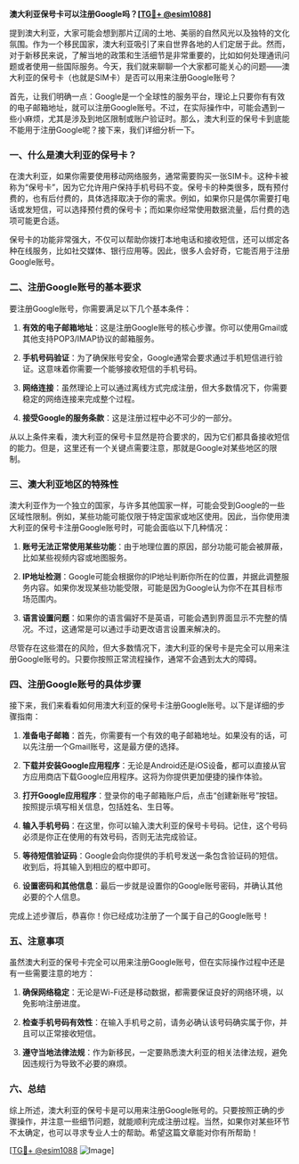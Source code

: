 **澳大利亚保号卡可以注册Google吗？[[TG💪+ @esim1088](https://t.me/s/esim1088)]**

提到澳大利亚，大家可能会想到那片辽阔的土地、美丽的自然风光以及独特的文化氛围。作为一个移民国家，澳大利亚吸引了来自世界各地的人们定居于此。然而，对于新移民来说，了解当地的政策和生活细节是非常重要的，比如如何处理通讯问题或者使用一些国际服务。今天，我们就来聊聊一个大家都可能关心的问题——澳大利亚的保号卡（也就是SIM卡）是否可以用来注册Google账号？

首先，让我们明确一点：Google是一个全球性的服务平台，理论上只要你有有效的电子邮箱地址，就可以注册Google账号。不过，在实际操作中，可能会遇到一些小麻烦，尤其是涉及到地区限制或账户验证时。那么，澳大利亚的保号卡到底能不能用于注册Google呢？接下来，我们详细分析一下。

### 一、什么是澳大利亚的保号卡？

在澳大利亚，如果你需要使用移动网络服务，通常需要购买一张SIM卡。这种卡被称为“保号卡”，因为它允许用户保持手机号码不变。保号卡的种类很多，既有预付费的，也有后付费的，具体选择取决于你的需求。例如，如果你只是偶尔需要打电话或发短信，可以选择预付费的保号卡；而如果你经常使用数据流量，后付费的选项可能更合适。

保号卡的功能非常强大，不仅可以帮助你拨打本地电话和接收短信，还可以绑定各种在线服务，比如社交媒体、银行应用等。因此，很多人会好奇，它能否用于注册Google账号。

### 二、注册Google账号的基本要求

要注册Google账号，你需要满足以下几个基本条件：

1. **有效的电子邮箱地址**：这是注册Google账号的核心步骤。你可以使用Gmail或其他支持POP3/IMAP协议的邮箱服务。
   
2. **手机号码验证**：为了确保账号安全，Google通常会要求通过手机短信进行验证。这意味着你需要一个能够接收短信的手机号码。

3. **网络连接**：虽然理论上可以通过离线方式完成注册，但大多数情况下，你需要稳定的网络连接来完成整个过程。

4. **接受Google的服务条款**：这是注册过程中必不可少的一部分。

从以上条件来看，澳大利亚的保号卡显然是符合要求的，因为它们都具备接收短信的能力。但是，这里还有一个关键点需要注意，那就是Google对某些地区的限制。

### 三、澳大利亚地区的特殊性

澳大利亚作为一个独立的国家，与许多其他国家一样，可能会受到Google的一些区域性限制。例如，某些功能可能仅限于特定国家或地区使用。因此，当你使用澳大利亚的保号卡注册Google账号时，可能会面临以下几种情况：

1. **账号无法正常使用某些功能**：由于地理位置的原因，部分功能可能会被屏蔽，比如某些视频内容或地图服务。

2. **IP地址检测**：Google可能会根据你的IP地址判断你所在的位置，并据此调整服务内容。如果你发现某些功能受限，可能是因为Google认为你不在其目标市场范围内。

3. **语言设置问题**：如果你的语言偏好不是英语，可能会遇到界面显示不完整的情况。不过，这通常是可以通过手动更改语言设置来解决的。

尽管存在这些潜在的风险，但大多数情况下，澳大利亚的保号卡是完全可以用来注册Google账号的。只要你按照正常流程操作，通常不会遇到太大的障碍。

### 四、注册Google账号的具体步骤

接下来，我们来看看如何用澳大利亚的保号卡注册Google账号。以下是详细的步骤指南：

1. **准备电子邮箱**：首先，你需要有一个有效的电子邮箱地址。如果没有的话，可以先注册一个Gmail账号，这是最方便的选择。

2. **下载并安装Google应用程序**：无论是Android还是iOS设备，都可以直接从官方应用商店下载Google应用程序。这将为你提供更加便捷的操作体验。

3. **打开Google应用程序**：登录你的电子邮箱账户后，点击“创建新账号”按钮。按照提示填写相关信息，包括姓名、生日等。

4. **输入手机号码**：在这里，你可以输入澳大利亚的保号卡号码。记住，这个号码必须是你正在使用的有效号码，否则无法完成验证。

5. **等待短信验证码**：Google会向你提供的手机号发送一条包含验证码的短信。收到后，将其输入到相应的框中即可。

6. **设置密码和其他信息**：最后一步就是设置你的Google账号密码，并确认其他必要的个人信息。

完成上述步骤后，恭喜你！你已经成功注册了一个属于自己的Google账号！

### 五、注意事项

虽然澳大利亚的保号卡完全可以用来注册Google账号，但在实际操作过程中还是有一些需要注意的地方：

1. **确保网络稳定**：无论是Wi-Fi还是移动数据，都需要保证良好的网络环境，以免影响注册进度。

2. **检查手机号码有效性**：在输入手机号之前，请务必确认该号码确实属于你，并且可以正常接收短信。

3. **遵守当地法律法规**：作为新移民，一定要熟悉澳大利亚的相关法律法规，避免因违规行为导致不必要的麻烦。

### 六、总结

综上所述，澳大利亚的保号卡是可以用来注册Google账号的。只要按照正确的步骤操作，并注意一些细节问题，就能顺利完成注册过程。当然，如果你对某些环节不太确定，也可以寻求专业人士的帮助。希望这篇文章能对你有所帮助！

[[TG💪+ @esim1088](https://t.me/s/esim1088) ![Image](https://i.postimg.cc/4NQfJmqS/Snipaste-2025-05-13-00-14-12.png)]